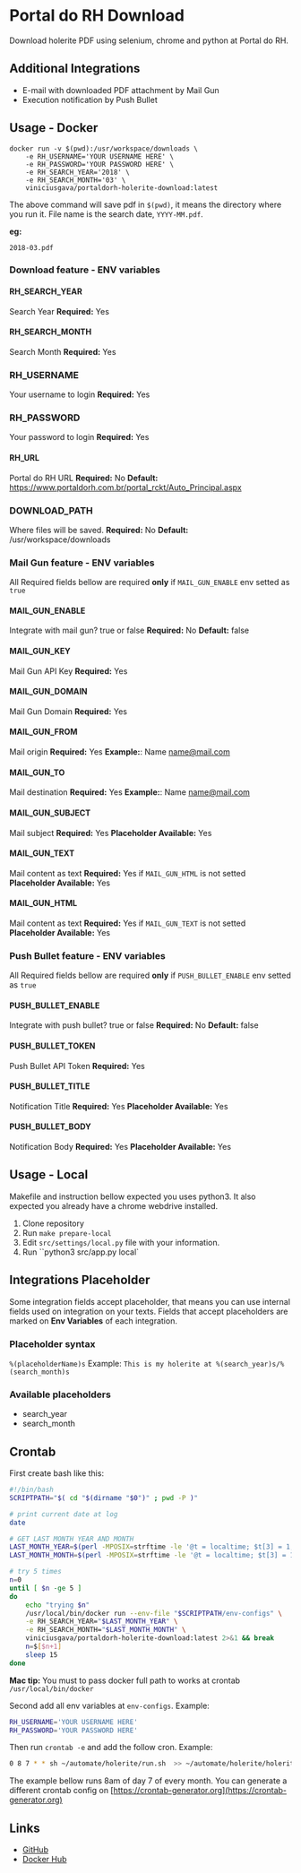 # Portal do RH Download
Download holerite PDF using selenium, chrome and python at Portal do RH.

## Additional Integrations
- E-mail with downloaded PDF attachment by Mail Gun
- Execution notification by Push Bullet

## Usage - Docker

```
docker run -v $(pwd):/usr/workspace/downloads \
    -e RH_USERNAME='YOUR USERNAME HERE' \
    -e RH_PASSWORD='YOUR PASSWORD HERE' \
    -e RH_SEARCH_YEAR='2018' \
    -e RH_SEARCH_MONTH='03' \
    viniciusgava/portaldorh-holerite-download:latest
```
The above command will save pdf in ``$(pwd)``, it means the directory where you run it.
File name is the search date, ``YYYY-MM.pdf``.

**eg:**

``2018-03.pdf``
 
### Download feature - ENV variables

#### RH_SEARCH_YEAR
Search Year
**Required:** Yes

#### RH_SEARCH_MONTH
Search Month
**Required:** Yes

### RH_USERNAME
Your username to login
**Required:** Yes

### RH_PASSWORD
Your password to login
**Required:** Yes

#### RH_URL
Portal do RH URL
**Required:** No
**Default:** https://www.portaldorh.com.br/portal_rckt/Auto_Principal.aspx

### DOWNLOAD_PATH
Where files will be saved.
**Required:** No
**Default:** /usr/workspace/downloads

### Mail Gun feature - ENV variables
All Required fields bellow are required **only** if ``MAIL_GUN_ENABLE`` env setted as ``true``

#### MAIL_GUN_ENABLE
Integrate with mail gun? true or false
**Required:** No
**Default:** false

#### MAIL_GUN_KEY
Mail Gun API Key
**Required:** Yes

#### MAIL_GUN_DOMAIN
Mail Gun Domain
**Required:** Yes

#### MAIL_GUN_FROM
Mail origin
**Required:** Yes
**Example:**: Name <name@mail.com>

#### MAIL_GUN_TO
Mail destination
**Required:** Yes
**Example:**: Name <name@mail.com>

#### MAIL_GUN_SUBJECT
Mail subject
**Required:** Yes
**Placeholder Available:** Yes

#### MAIL_GUN_TEXT
Mail content as text
**Required:** Yes if ``MAIL_GUN_HTML`` is not setted
**Placeholder Available:** Yes

#### MAIL_GUN_HTML
Mail content as text
**Required:** Yes if ``MAIL_GUN_TEXT`` is not setted
**Placeholder Available:** Yes

### Push Bullet feature - ENV variables
All Required fields bellow are required **only** if ``PUSH_BULLET_ENABLE`` env setted as ``true``

#### PUSH_BULLET_ENABLE
Integrate with push bullet? true or false
**Required:** No
**Default:** false

#### PUSH_BULLET_TOKEN
Push Bullet API Token
**Required:** Yes

#### PUSH_BULLET_TITLE
Notification Title
**Required:** Yes
**Placeholder Available:** Yes

#### PUSH_BULLET_BODY
Notification Body
**Required:** Yes
**Placeholder Available:** Yes

## Usage - Local
Makefile and instruction bellow expected you uses python3. 
It also expected you already have a chrome webdrive installed. 

1. Clone repository
2. Run ``make prepare-local``
3. Edit ``src/settings/local.py`` file with your information.
4. Run ``python3 src/app.py local`

## Integrations Placeholder
Some integration fields accept placeholder, that means you can use internal fields used on integration on your texts.
Fields that accept placeholders are marked on **Env Variables** of each integration.

### Placeholder syntax
``%(placeholderName)s``
Example:
``This is my holerite at %(search_year)s/%(search_month)s``

### Available placeholders
- search_year
- search_month

## Crontab

First create bash like this:
````bash
#!/bin/bash
SCRIPTPATH="$( cd "$(dirname "$0")" ; pwd -P )"

# print current date at log
date

# GET LAST MONTH YEAR AND MONTH
LAST_MONTH_YEAR=$(perl -MPOSIX=strftime -le '@t = localtime; $t[3] = 1; $t[5]--; print strftime("%Y", @t)')
LAST_MONTH_MONTH=$(perl -MPOSIX=strftime -le '@t = localtime; $t[3] = 1; $t[4]--; print strftime("%m", @t)')

# try 5 times
n=0
until [ $n -ge 5 ]
do
    echo "trying $n"
    /usr/local/bin/docker run --env-file "$SCRIPTPATH/env-configs" \
    -e RH_SEARCH_YEAR="$LAST_MONTH_YEAR" \
    -e RH_SEARCH_MONTH="$LAST_MONTH_MONTH" \
    viniciusgava/portaldorh-holerite-download:latest 2>&1 && break
    n=$[$n+1]
    sleep 15
done

````
**Mac tip:** You must to pass docker full path to works at crontab
``/usr/local/bin/docker``

Second add all env variables at ``env-configs``.
Example:
 ````bash
RH_USERNAME='YOUR USERNAME HERE'
RH_PASSWORD='YOUR PASSWORD HERE'
````

Then run ``crontab -e`` and add the follow cron.
Example:
````bash
0 8 7 * * sh ~/automate/holerite/run.sh  >> ~/automate/holerite/holerite.log
````
The example bellow runs 8am of day 7 of every month. 
You can generate a different crontab config on [https://crontab-generator.org](https://crontab-generator.org) 

## Links
- [GitHub](https://github.com/viniciusgava/portaldorh-holerite-download)
- [Docker Hub](https://hub.docker.com/r/viniciusgava/portaldorh-holerite-download/)
